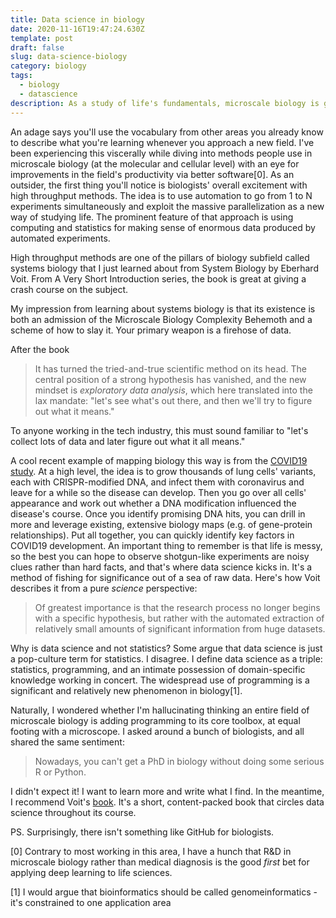 ```yaml
---
title: Data science in biology
date: 2020-11-16T19:47:24.630Z
template: post
draft: false
slug: data-science-biology
category: biology
tags:
  - biology
  - datascience
description: As a study of life's fundamentals, microscale biology is going through a paradigm shift. Data science is at the center of it.
---
```


An adage says you'll use the vocabulary from other areas you already know to
describe what you're learning whenever you approach a new field. I've been
experiencing this viscerally while diving into methods people use in microscale
biology (at the molecular and cellular level) with an eye for improvements in
the field's productivity via better software[0]. As an outsider, the first thing
you'll notice is biologists' overall excitement with high throughput methods.
The idea is to use automation to go from 1 to N experiments simultaneously and
exploit the massive parallelization as a new way of studying life. The prominent
feature of that approach is using computing and statistics for making sense of
enormous data produced by automated experiments.

High throughput methods are one of the pillars of biology subfield called
systems biology that I just learned about from System Biology by Eberhard Voit.
From A Very Short Introduction series, the book is great at giving a crash
course on the subject.

My impression from learning about systems biology is that its existence is both
an admission of the Microscale Biology Complexity Behemoth and a scheme of how
to slay it. Your primary weapon is a firehose of data.

After the book

> It has turned the tried-and-true scientific method on its head. The central
> position of a strong hypothesis has vanished, and the new mindset is
> _exploratory data analysis_, which here translated into the lax mandate:
> "let's see what's out there, and then we'll try to figure out what it means."

To anyone working in the tech industry, this must sound familiar to "let's
collect lots of data and later figure out what it all means."

A cool recent example of mapping biology this way is from the [COVID19
study](https://twitter.com/EricTopol/status/1320105387064918016). At a high
level, the idea is to grow thousands of lung cells' variants, each with
CRISPR-modified DNA, and infect them with coronavirus and leave for a while so
the disease can develop. Then you go over all cells' appearance and work out
whether a DNA modification influenced the disease's course. Once you identify
promising DNA hits, you can drill in more and leverage existing, extensive
biology maps (e.g. of gene-protein relationships). Put all together, you can quickly identify key factors in COVID19 development. An important thing to
remember is that life is messy, so the best you can hope to observe shotgun-like experiments are noisy
clues rather than hard facts, and that's where data science kicks in. It's a
method of fishing for significance out of a sea of raw data. Here's how Voit
describes it from a pure *science* perspective:

> Of greatest importance is that the research process no longer begins with a
> specific hypothesis, but rather with the automated extraction of relatively
> small amounts of significant information from huge datasets.

Why is data science and not statistics? Some argue that data science is just a
pop-culture term for statistics. I disagree. I define data science as a triple:
statistics, programming, and an intimate possession of domain-specific knowledge
working in concert. The widespread use of programming is a significant and relatively new phenomenon in biology[1].

Naturally, I wondered whether I'm hallucinating thinking an entire field of
microscale biology is adding programming to its core toolbox, at equal footing
with a microscope. I asked around a bunch of biologists, and all shared the same
sentiment:

> Nowadays, you can't get a PhD in biology without doing some serious R or
> Python.

I didn't expect it! I want to learn more and write what I find. In the meantime,
I recommend Voit's
[book](https://www.amazon.com/Systems-Biology-Short-Introduction-Introductions/dp/0198828373/).
It's a short, content-packed book that circles data science throughout its
course.

PS. Surprisingly, there isn't something like GitHub for biologists.

[0] Contrary to most working in this area, I have a hunch that R&D in microscale
biology rather than medical diagnosis is the good _first_ bet for applying deep
learning to life sciences.

[1] I would argue that bioinformatics should be called genomeinformatics - it's constrained to one application area
